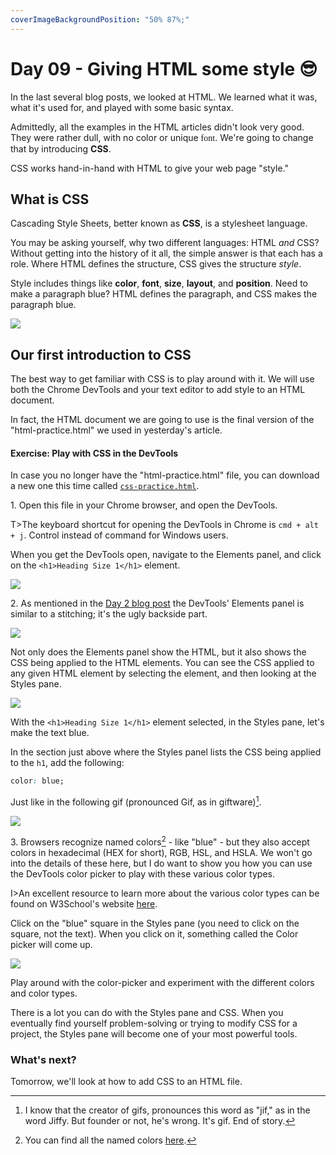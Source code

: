 ```yaml
---
coverImageBackgroundPosition: "50% 87%;"
---
```


# Day 09 - Giving HTML some style 😎

In the last several blog posts, we looked at HTML.  We learned what it was, what it's used for, and played with some basic syntax.

Admittedly, all the examples in the HTML articles didn't look very good. They were rather dull, with no color or unique <span style="font-family:cursive">font</span>. We're going to change that by introducing **CSS**.

CSS works hand-in-hand with HTML to give your web page "style."

## What is CSS

Cascading Style Sheets, better known as **CSS**, is a stylesheet language. 

You may be asking yourself, why two different languages: HTML _and_ CSS? Without getting into the history of it all, the simple answer is that each has a role.  Where HTML defines the structure, CSS gives the structure _style_.

Style includes things like **color**, **font**, **size**, **layout**, and **position**. Need to make a paragraph blue? HTML defines the paragraph, and CSS makes the paragraph blue.

![](public/assets/html-vs-css.png)

## Our first introduction to CSS

The best way to get familiar with CSS is to play around with it.  We will use both the Chrome DevTools and your text editor to add style to an HTML document.

In fact, the HTML document we are going to use is the final version of the "html-practice.html" we used in yesterday's article. 

#### Exercise: Play with CSS in the DevTools
In case you no longer have the "html-practice.html" file, you can download a new one this time called [`css-practice.html`](public/src/css-practice.html).

1\. Open this file in your Chrome browser, and open the DevTools.

T>The keyboard shortcut for opening the DevTools in Chrome is `cmd + alt + j`.  Control instead of command for Windows users.

When you get the DevTools open, navigate to the Elements panel, and click on the `<h1>Heading Size 1</h1>` element.

![](public/assets/devtools-h1.gif)

2\. As mentioned in the [Day 2 blog post](#stitching) the DevTools' Elements panel is similar to a stitching; it's the ugly backside part.

![](public/assets/stitching.png)

Not only does the Elements panel show the HTML, but it also shows the CSS being applied to the HTML elements.  You can see the CSS applied to any given HTML element by selecting the element, and then looking at the Styles pane.

![](public/assets/h1-styles.png)

With the `<h1>Heading Size 1</h1>` element selected, in the Styles pane, let's make the text blue.

In the section just above where the Styles panel lists the CSS being applied to the `h1`, add the following:

```css
color: blue;
```

Just like in the following gif (pronounced Gif, as in giftware)[^gif].

![](public/assets/blue.gif)

3\. Browsers recognize named colors[^named] - like "blue" - but they also accept colors in hexadecimal (HEX for short), RGB, HSL, and HSLA. We won't go into the details of these here, but I do want to show you how you can use the DevTools color picker to play with these various color types.

I>An excellent resource to learn more about the various color types can be found on W3School's website [here](https://www.w3schools.com/cssref/css_colors_legal.asp). 

Click on the "blue" square in the Styles pane (you need to click on the square, not the text).  When you click on it, something called the Color picker will come up.

![](public/assets/color-picker.gif)

Play around with the color-picker and experiment with the different colors and color types.

There is a lot you can do with the Styles pane and CSS.  When you eventually find yourself problem-solving or trying to modify CSS for a project, the Styles pane will become one of your most powerful tools.

### What's next?

Tomorrow, we'll look at how to add CSS to an HTML file.

[^gif]: I know that the creator of gifs, pronounces this word as "jif," as in the word Jiffy.  But founder or not, he's wrong.  It's gif. End of story.
[^named]: You can find all the named colors [here](https://www.w3schools.com/cssref/css_colors.asp).